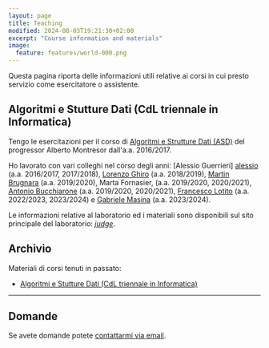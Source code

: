 ```yaml
---
layout: page
title: Teaching
modified: 2024-08-03T19:21:30+02:00
excerpt: "Course information and materials"
image:
  feature: features/world-000.png
---
```


Questa pagina riporta delle informazioni utili relative ai corsi in cui presto
servizio come esercitatore o assistente.

## Algoritmi e Stutture Dati (CdL triennale in Informatica)

Tengo le esercitazioni per il corso di [Algoritmi e Strutture Dati (ASD)][asd]
del progressor Alberto Montresor dall'a.a. 2016/2017.

Ho lavorato con vari colleghi nel corso degli anni: [Alessio Guerrieri]
[alessio] (a.a. 2016/2017, 2017/2018), [Lorenzo Ghiro][lorenzo]
(a.a. 2018/2019), [Martin Brugnara][martin] (a.a. 2019/2020), Marta
Fornasier, (a.a. 2019/2020, 2020/2021), [Antonio Bucchiarone][antonio]
(a.a. 2019/2020, 2020/2021), [Francesco Lotito][francesco] (a.a. 2022/2023,
2023/2024) e [Gabriele Masina][gabriele] (a.a. 2023/2024).


Le informazioni relative al laboratorio ed i materiali sono disponibili sul
sito principale del laboratorio: [_judge_][asdlab].

## Archivio

Materiali di corsi tenuti in passato:
* [Algoritmi e Stutture Dati (CdL triennale in Informatica)](labinfo-mat_2015-2016/)

---

## Domande

Se avete domande potete <a href="mailto:cristian.consonni(at)unitn(dot)it"
target="_blank">contattarmi via email</a>.

[alessio]: http://www.science.unitn.it/~guerrieri/main.html
[antonio]: https://das.fbk.eu/people/profile/bucchiarone
[asd]: http://cricca.disi.unitn.it/montresor/teaching/asd/
[asdlab]: http://judge.science.unitn.it/slides/
[francesco]: https://github.com/FraLotito
[gabriele]: https://github.com/masinag
[lorenzo]: https://ans.disi.unitn.it/~ghiro/
[martin]: https://martinbrugnara.it/
[zunino]: http://disi.unitn.it/~zunino/teaching/informatica/progetto2015/progetto2015.html